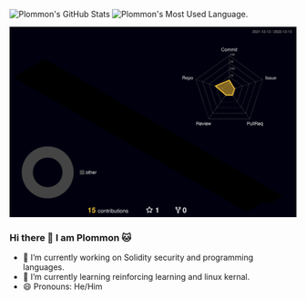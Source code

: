 <p align="left">
  <a>
    <img src="https://github-readme-stats.vercel.app/api?username=plommon&theme=cobalt&show_icons=true&include_all_commits=true&count_private=true" alt="Plommon's GitHub Stats" height="190px"/>
    <img src="https://github-readme-stats.vercel.app/api/top-langs/?username=plommon&theme=cobalt&layout=compact" alt="Plommon's Most Used Language." height="190px"/>
  </a>
</p>

<p align="left">
  <img src="./profile-3d-contrib/profile-night-rainbow.svg" alt="Plommon 3D commit" width="1440px"/>
</p>

### Hi there 👋 I am Plommon 🐱


- 🔭 I’m currently working on Solidity security and programming languages.
- 🌱 I’m currently learning reinforcing learning and linux kernal.
- 😄 Pronouns: He/Him
